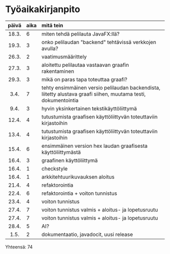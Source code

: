 # Työaikakirjanpito

| päivä | aika | mitä tein  |
| :----:|:-----| :-----|
| 18.3. | 6    | miten tehdä pelilauta JavaFX:llä? |
| 19.3. | 3    | onko pelilaudan "backend" tehtävissä verkkojen avulla? |
| 26.3. | 2    | vaatimusmäärittely |
| 27.3. | 3    | aloitettu pelilautaa vastaavan graafin rakentaminen |
| 29.3. | 3    | mikä on paras tapa toteuttaa graafi? |
| 3.4.  | 7    | tehty ensimmäinen versio pelilaudan backendista, liitetty alustava graafi siihen, muutama testi, dokumentointia |
| 9.4.  | 3    | hyvin yksinkertainen tekstikäyttöliittymä |
| 12.4. | 4    | tutustumista graafisen käyttöliittyvän toteuttaviin kirjastoihin |
| 13.4. | 4    | tutustumista graafisen käyttöliittyvän toteuttaviin kirjastoihin |
| 15.4. | 6    | ensimmäinen version hex laudan graafisesta käyttöliittymästä |
| 16.4. | 3    | graafinen käyttöliittymä |
| 16.4. | 1    | checkstyle |
| 16.4. | 1    | arkkitehtuurikuvauksen aloitus |
| 21.4. | 4    | refaktorointia |
| 22.4. | 6    | refaktorointia + voiton tunnistus |
| 23.4. | 4    | voiton tunnistus |
| 27.4. | 7    | voiton tunnistus valmis + aloitus- ja lopetusruutu |
| 27.4. | 7    | voiton tunnistus valmis + aloitus- ja lopetusruutu |
| 28.4. | 5    | AI? |
| 1.5.  | 2    | dokumentaatio, javadocit, uusi release |

Yhteensä: 74
